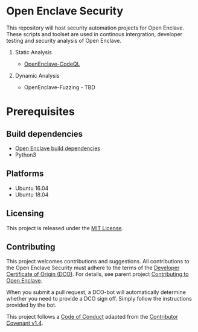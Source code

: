 # Open Enclave Security
This repository will host security automation projects for Open Enclave. These scripts and toolset are used in continous intergration, developer testing and security analysis of Open Enclave. 

1. Static Analysis
    - [OpenEnclave-CodeQL](src/static/codeql/README.md)

2. Dynamic Analysis 
    - OpenEnclave-Fuzzing - TBD

# Prerequisites
## Build dependencies
- [Open Enclave build dependencies](https://github.com/openenclave/openenclave/blob/master/docs/GettingStartedDocs/install_oe_sdk-Ubuntu_18.04.md)
- Python3

## Platforms
- Ubuntu 16.04
- Ubuntu 18.04

## Licensing

This project is released under the [MIT License](LICENSE).

## Contributing

This project welcomes contributions and suggestions. All contributions to the Open Enclave Security
must adhere to the terms of the [Developer Certificate of Origin (DCO)](https://developercertificate.org/).
For details, see parent project [Contributing to Open Enclave](https://github.com/openenclave/openenclave/blob/master/docs/Community/Contributing.md).

When you submit a pull request, a DCO-bot will automatically determine whether you need
to provide a DCO sign off. Simply follow the instructions provided by the bot.

This project follows a [Code of Conduct](docs/CodeOfConduct.md) adapted from the [Contributor Covenant v1.4](https://www.contributor-covenant.org).
